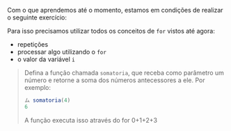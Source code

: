 Com o que aprendemos até o momento, estamos em condições de realizar o seguinte exercício:
 
Para isso precisamos utilizar todos os conceitos de `for` vistos até agora:
 
* repetições 
* processar algo utilizando o `for`
* o valor da variável `i`
 
 
> Defina a função chamada `somatoria`, que receba como parâmetro um número e retorne a soma dos números antecessores a ele.
Por exemplo:  
>  
> ```javascript
> ム somatoria(4)
> 6
> ```
> A função executa isso através do for 0+1+2+3
